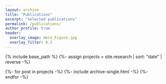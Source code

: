 ```yaml
---
layout: archive
title: "Publications"
excerpt: "Selected publications"
permalink: /publications/
author_profile: true
header:
  overlay_image: Hero_Figure.jpg
  overlay_filter: 0.3
---
```


{% include base_path %} {%- assign projects = site.research | sort: "date" | reverse -%} <div class="grid__wrapper"> {%- for post in projects -%} {%- include archive-single.html -%} {%- endfor -%} </div>
